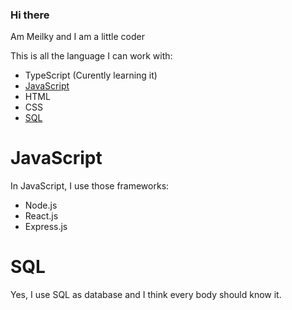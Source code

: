 ### Hi there

Am Meilky and I am a little coder

This is all the language I can work with:
 - TypeScript (Curently learning it)
 - [JavaScript](#JavaScript)
 - HTML
 - CSS
 - [SQL](#SQL)
 
# JavaScript

In JavaScript, I use those frameworks:
 - Node.js
 - React.js
 - Express.js
 
# SQL

Yes, I use SQL as database and I think every body should know it.
